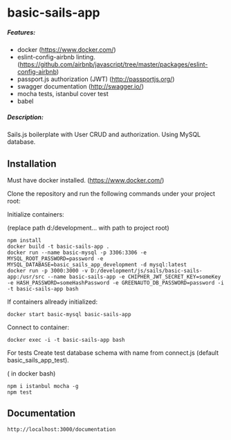# basic-sails-app

##### Features:
* docker (https://www.docker.com/)
* eslint-config-airbnb linting. (https://github.com/airbnb/javascript/tree/master/packages/eslint-config-airbnb)
* passport.js authorization (JWT)  (http://passportjs.org/)
* swagger documentation (http://swagger.io/)
* mocha tests, istanbul cover test
* babel

##### Description:
Sails.js boilerplate with User CRUD and authorization. Using MySQL database.

## Installation

Must have docker installed. (https://www.docker.com/)

Clone the repository and run the following commands under your project root:

Initialize containers:

(replace path d:/development... with path to project root)
```shell
npm install
docker build -t basic-sails-app .
docker run --name basic-mysql -p 3306:3306 -e MYSQL_ROOT_PASSWORD=password -e MYSQL_DATABASE=basic_sails_app_development -d mysql:latest
docker run -p 3000:3000 -v D:/development/js/sails/basic-sails-app:/usr/src --name basic-sails-app -e CHIPHER_JWT_SECRET_KEY=someKey -e HASH_PASSWORD=someHashPassword -e GREENAUTO_DB_PASSWORD=password -i -t basic-sails-app bash
```

If containers allready initialized:
```
docker start basic-mysql basic-sails-app
```

Connect to container:
```
docker exec -i -t basic-sails-app bash
```
For tests
Create test database schema with name from connect.js (default basic_sails_app_test).

 ( in docker bash)
```shell
npm i istanbul mocha -g
npm test
```
## Documentation
```
http://localhost:3000/documentation
```

